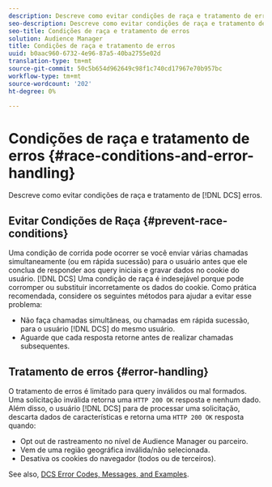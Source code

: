 ```yaml
---
description: Descreve como evitar condições de raça e tratamento de erros do DCS.
seo-description: Descreve como evitar condições de raça e tratamento de erros do DCS.
seo-title: Condições de raça e tratamento de erros
solution: Audience Manager
title: Condições de raça e tratamento de erros
uuid: b0aac960-6732-4e96-87a5-40ba2755e02d
translation-type: tm+mt
source-git-commit: 50c5b654d962649c98f1c740cd17967e70b957bc
workflow-type: tm+mt
source-wordcount: '202'
ht-degree: 0%

---
```



# Condições de raça e tratamento de erros {#race-conditions-and-error-handling}

Descreve como evitar condições de raça e tratamento de [!DNL DCS] erros.

## Evitar Condições de Raça {#prevent-race-conditions}

Uma condição de corrida pode ocorrer se você enviar várias chamadas simultaneamente (ou em rápida sucessão) para o usuário antes que ele conclua de responder aos query iniciais e gravar dados no cookie do usuário. [!DNL DCS] Uma condição de raça é indesejável porque pode corromper ou substituir incorretamente os dados do cookie. Como prática recomendada, considere os seguintes métodos para ajudar a evitar esse problema:

* Não faça chamadas simultâneas, ou chamadas em rápida sucessão, para o usuário [!DNL DCS] do mesmo usuário.
* Aguarde que cada resposta retorne antes de realizar chamadas subsequentes.

## Tratamento de erros {#error-handling}

O tratamento de erros é limitado para query inválidos ou mal formados. Uma solicitação inválida retorna uma `HTTP 200 OK` resposta e nenhum dado. Além disso, o usuário [!DNL DCS] para de processar uma solicitação, descarta dados de características e retorna uma `HTTP 200 OK` resposta quando:

* Opt out de rastreamento no nível de Audience Manager ou parceiro.
* Vem de uma região geográfica inválida/não selecionada.
* Desativa os cookies do navegador (todos ou de terceiros).

See also, [DCS Error Codes, Messages, and Examples](../../../api/dcs-intro/dcs-api-reference/dcs-error-codes.md).